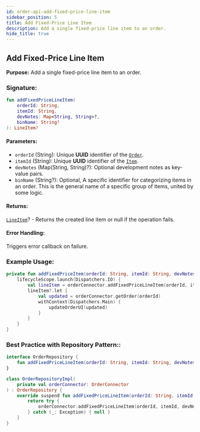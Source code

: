 ```yaml
---
id: order-api-add-fixed-price-line-item
sidebar_position: 5
title: Add Fixed-Price Line Item
description: Add a single fixed-price line item to an order.
hide_title: true
---
```


## Add Fixed-Price Line Item

**Purpose:** Add a single fixed-price line item to an order.

### Signature:

```kotlin
fun addFixedPriceLineItem(
    orderId: String,
    itemId: String,
    devNotes: Map<String, String>?,
    binName: String?
): LineItem?
```

#### Parameters:
- `orderId` (String): Unique **UUID** identifier of the [`Order`](../models/models-order#order).
- `itemId` (String): Unique **UUID** identifier of the [`Item`](../models/models-inventory#item).
- `devNotes` (Map(String, String)?): Optional development notes as key-value pairs.
- `binName` (String?): Optional, A specific identifier for categorizing items in an order. This is the general name of a specific group of items, united by some logic.  

#### Returns:
[`LineItem`](../models/models-order#lineitem)? - Returns the created line item or null if the operation fails.

#### Error Handling:
Triggers error callback on failure.

### Example Usage:
```kotlin
private fun addFixedPriceItem(orderId: String, itemId: String, devNotes: Map<String, String>? = null, binName: String? = null) {
    lifecycleScope.launch(Dispatchers.IO) {
        val lineItem = orderConnector.addFixedPriceLineItem(orderId, itemId, devNotes, binName)
        lineItem?.let {
            val updated = orderConnector.getOrder(orderId)
            withContext(Dispatchers.Main) {
                updateOrderUI(updated)
            }
        }
    }
}
```

### Best Practice with Repository Pattern::
```kotlin
interface OrderRepository {
    fun addFixedPriceLineItem(orderId: String, itemId: String, devNotes: Map<String, String>?, binName: String?): LineItem?
}

class OrderRepositoryImpl(
    private val orderConnector: OrderConnector
) : OrderRepository {
    override suspend fun addFixedPriceLineItem(orderId: String, itemId: String, devNotes: Map<String, String>?, binName: String?): LineItem? {
        return try {
            orderConnector.addFixedPriceLineItem(orderId, itemId, devNotes, binName)
        } catch (_: Exception) { null }
    }
}
```